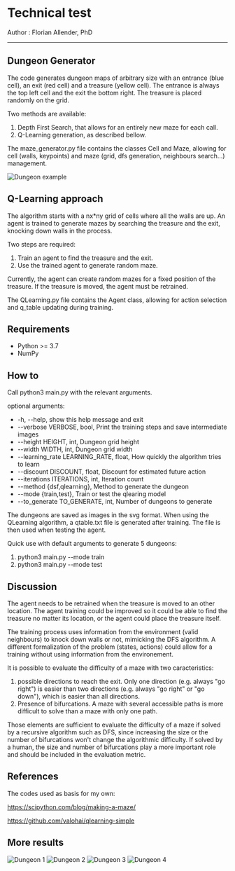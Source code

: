 # Technical test
Author : Florian Allender, PhD
***

## Dungeon Generator

The code generates dungeon maps of arbitrary size with an entrance (blue cell), an exit (red cell) and a treasure (yellow cell). The entrance is always the top left cell and the exit the bottom right. The treasure is placed randomly on the grid.

Two methods are available:
1. Depth First Search, that allows for an entirely new maze for each call.
2. Q-Learning generation, as described bellow.

The maze_generator.py file contains the classes Cell and Maze, allowing for cell (walls, keypoints) and maze (grid, dfs generation, neighbours search...) management.

![Dungeon example](https://github.com/AllFlorian/Imki_Project/blob/main/dungeon_test_0.svg)

## Q-Learning approach

The algorithm starts with a nx*ny grid of cells where all the walls are up.
An agent is trained to generate mazes by searching the treasure and the exit, knocking down walls in the process.

Two steps are required: 
1. Train an agent to find the treasure and the exit. 
2. Use the trained agent to generate random maze.

Currently, the agent can create random mazes for a fixed position of the treasure. If the treasure is moved, the agent must be retrained.

The QLearning.py file contains the Agent class, allowing for action selection and q_table updating during training.

## Requirements

* Python >= 3.7
* NumPy

## How to

Call python3 main.py with the relevant arguments.

optional arguments:
-  -h, --help,            show this help message and exit
-  --verbose VERBOSE, bool,     Print the training steps and save intermediate images
-  --height HEIGHT, int,       Dungeon grid height
-  --width WIDTH, int,         Dungeon grid width
-  --learning_rate LEARNING_RATE, float,
                        How quickly the algorithm tries to learn
-  --discount DISCOUNT, float,   Discount for estimated future action
-  --iterations ITERATIONS, int,
                        Iteration count
-  --method {dsf,qlearning},
                        Method to generate the dungeon
-  --mode {train,test},   Train or test the qlearing model
-  --to_generate TO_GENERATE, int,
                        Number of dungeons to generate
                        
The dungeons are saved as images in the svg format.
When using the QLearning algorithm, a qtable.txt file is generated after training. The file is then used when testing the agent.

Quick use with default arguments to generate 5 dungeons:
1. python3 main.py --mode train
2. python3 main.py --mode test

## Discussion

The agent needs to be retrained when the treasure is moved to an other location. The agent training could be improved so it could be able to find the treasure no matter its location, or the agent could place the treasure itself.

The training process uses information from the environment (valid neighbours) to knock down walls or not, mimicking the DFS algorithm. A different formalization of the problem (states, actions) could allow for a training without using information from the environement.

It is possible to evaluate the difficulty of a maze with two caracteristics:
1. possible directions to reach the exit. Only one direction (e.g. always "go right") is easier than two directions (e.g. always "go right" or "go down"), which is easier than all directions.
2. Presence of bifurcations. A maze with several accessible paths is more difficult to solve than a maze with only one path.

Those elements are sufficient to evaluate the difficulty of a maze if solved by a recursive algorithm such as DFS, since increasing the size or the number of bifurcations won't change the algorithmic difficulty. If solved by a human, the size and number of bifurcations play a more important role and should be included in the evaluation metric.

## References 

The codes used as basis for my own:

https://scipython.com/blog/making-a-maze/

https://github.com/valohai/qlearning-simple

## More results
![Dungeon 1](https://github.com/AllFlorian/Imki_Project/blob/main/dungeon_test_1.svg)
![Dungeon 2](https://github.com/AllFlorian/Imki_Project/blob/main/dungeon_test_2.svg)
![Dungeon 3](https://github.com/AllFlorian/Imki_Project/blob/main/dungeon_test_3.svg)
![Dungeon 4](https://github.com/AllFlorian/Imki_Project/blob/main/dungeon_test_4.svg)
